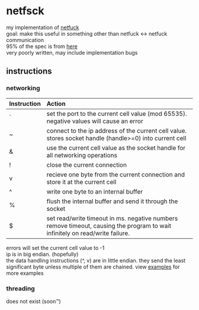 # netfsck

my implementation of [netfuck](https://esolangs.org/wiki/NetFuck) \
goal: make this useful in something other than netfuck <-> netfuck communication \
95% of the spec is from [here](https://github.com/animehunter/netfuck) \
very poorly written, may include implementation bugs

## instructions

### networking

| Instruction | Action                                                  |
| :---------- | :------------------------------------------------------ |
| \`          | set the port to the current cell value (mod 65535). negative values will cause an error                                        |
| \~          | connect to the ip address of the current cell value. stores socket handle (handle>=0) into current cell                        |
| \&          | use the current cell value as the socket handle for all networking operations                                                  |
| \!          | close the current connection                                                                                                   |
| v           | recieve one byte from the current connection and store it at the current cell                                                  |
| \^          | write one byte to an internal buffer                                                                                           |
| \%          | flush the internal buffer and send it through the socket                                                                       |
| \$          | set read/write timeout in ms. negative numbers remove timeout, causing the program to wait infinitely on read/write failure.   |

errors will set the current cell value to -1 \
ip is in big endian. (hopefully) \
the data handling instructions (^, v) are in little endian. they send the least significant byte unless multiple of them are chained.
view [examples](EXAMPLES.md) for more examples

### threading
does not exist (soon™)
